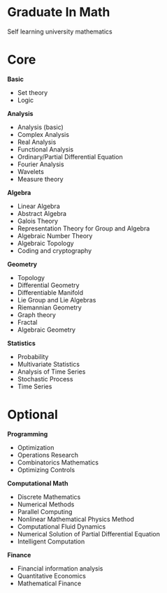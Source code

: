 # Graduate In Math
Self learning university mathematics

# Core
**Basic**
- Set theory
- Logic

**Analysis**
- Analysis (basic)
- Complex Analysis
- Real Analysis
- Functional Analysis
- Ordinary/Partial Differential Equation
- Fourier Analysis
- Wavelets
- Measure theory

**Algebra**
- Linear Algebra
- Abstract Algebra
- Galois Theory
- Representation Theory for Group and Algebra
- Algebraic Number Theory
- Algebraic Topology
- Coding and cryptography

**Geometry**
- Topology
- Differential Geometry
- Differentiable Manifold
- Lie Group and Lie Algebras
- Riemannian Geometry
- Graph theory
- Fractal
- Algebraic Geometry


**Statistics**
- Probability
- Multivariate Statistics
- Analysis of Time Series
- Stochastic Process
- Time Series

# Optional
**Programming**
- Optimization
- Operations Research
- Combinatorics Mathematics
- Optimizing Controls

**Computational Math**
- Discrete Mathematics
- Numerical Methods
- Parallel Computing
- Nonlinear Mathematical Physics Method
- Computational Fluid Dynamics
- Numerical Solution of Partial Differential Equation
- Intelligent Computation

**Finance**
- Financial information analysis
- Quantitative Economics
- Mathematical Finance  
